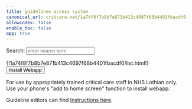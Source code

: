 ```yaml
---
title: guidelines access system
canonical_url: critcare.net/1a74f8f7b8b7e871b413c4697f68b4401fbacdf0
allowindex: false
enable_toc: false
app: true
---
```


<script src="https://unpkg.com/lunr/lunr.js"></script>
<script src="https://code.jquery.com/jquery-2.1.3.min.js"></script>
<!-- https://lunrjs.com/guides/getting_started.html -->

<link rel="stylesheet" href="custom.css">

<p>Search: <input id="search" type="text" placeholder="enter search term"></p>

<div id="results"></div>

<div class="col-xs-12 col-md-6 col-lg-4">
  {!1a74f8f7b8b7e871b413c4697f68b4401fbacdf0/list.html!}
</div>

<div class="col-xs-12 col-md-6 col-lg-8">
  <button class="add-button">Install Webapp</button>
  <!--
  <img id="install_btn" alt="📲" src="/phone.png" style="width: 2em; height: 2em; margin: 9px 2em 9px 1em; vertical-align: -0.1em; float: right;">
  -->
</div>

<div>
  <p>
    For use by appropriately trained critical care staff in NHS Lothian only. 
    <br>Use your phone's "add to home screen" function to install webapp.
  </p>

<!--
  <p>
    All of these guidelines can be found on the <a href="http://intranet.lothian.scot.nhs.uk/Directory/CriticalCare/Pages"> NHS Lothian intranet</a>.
  </p>
-->

  <p>
    Guideline editors can find <a href="https://critcare.net/1a74f8f7b8b7e871b413c4697f68b4401fbacdf0/criticalcare/offline_README/">Instructions here</a>.
  </p>
</div>

<script src="search.js"></script>
<script src="sw_load.js"></script>








